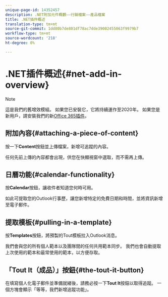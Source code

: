 ```yaml
---
unique-page-id: 14352457
description: .NET附加元件概觀——行銷檔案——產品檔案
title: .NET插件概述
translation-type: tm+mt
source-git-commit: 1dd80b7de801df78ac7dde39002455063f9979b7
workflow-type: tm+mt
source-wordcount: '218'
ht-degree: 0%

---
```



# .NET插件概述{#net-add-in-overview}

>[!NOTE]
>
>這是我們的舊增效模組。 如果您已安裝它，它將持續運作至2020年。 如果您是新用戶，請安裝我們的新[Office 365插件](https://s3.amazonaws.com/tout-user-store/outlook-mac/assets/install_tout_add-in_outlook_mac.pdf)。

## 附加內容{#attaching-a-piece-of-content}

按一下&#x200B;**Content**&#x200B;按鈕並上傳檔案，新增可追蹤的內容。

任何先前上傳的內容都會出現，供您在快顯視窗中選取，而不需再上傳。

## 日曆功能{#calendar-functionality}

按&#x200B;**Calendar**&#x200B;按鈕，讓收件者知道您何時可用。

如此可提取您的Outlook行事歷，讓您新增特定的免費日期和時間，並將資訊新增至電子郵件。

## 提取模板{#pulling-in-a-template}

按&#x200B;**Templates**&#x200B;按鈕，將預製的Tout模板拉入Outlook消息。

我們會與您的所有個人範本以及團隊間的任何共用範本同步。 我們也會自動提取上次使用的範本和最常使用的範本，以方便存取。

## 「Tout It（成品）」按鈕{#the-tout-it-button}

在填寫個人化電子郵件並準備就緒後，請務必按一下&#x200B;**Tout It**&#x200B;按鈕以取得追蹤。 一個方塊會顯示「等等，我們新增追蹤功能」。
